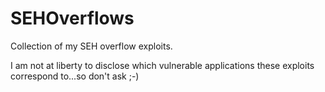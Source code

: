 # SEHOverflows
Collection of my SEH overflow exploits.  

I am not at liberty to disclose which vulnerable applications these exploits correspond to...so don't ask ;-)
